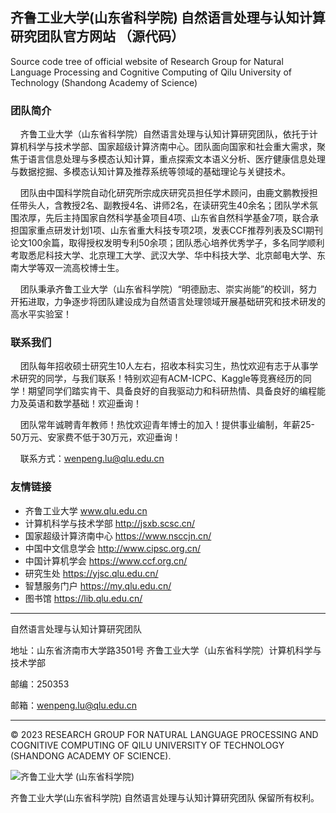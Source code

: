 ## 齐鲁工业大学(山东省科学院) 自然语言处理与认知计算研究团队官方网站 （源代码）

Source code tree of official website of Research Group for Natural Language Processing and Cognitive Computing of Qilu University of Technology (Shandong Academy of Science)

### 团队简介

&nbsp;&nbsp;&nbsp;&nbsp;齐鲁工业大学（山东省科学院）自然语言处理与认知计算研究团队，依托于计算机科学与技术学部、国家超级计算济南中心。团队面向国家和社会重大需求，聚焦于语言信息处理与多模态认知计算，重点探索文本语义分析、医疗健康信息处理与数据挖掘、多模态认知计算及推荐系统等领域的基础理论与关键技术。

&nbsp;&nbsp;&nbsp;&nbsp;团队由中国科学院自动化研究所宗成庆研究员担任学术顾问，由鹿文鹏教授担任带头人，含教授2名、副教授4名、讲师2名，在读研究生40余名；团队学术氛围浓厚，先后主持国家自然科学基金项目4项、山东省自然科学基金7项，联合承担国家重点研发计划1项、山东省重大科技专项2项，发表CCF推荐列表及SCI期刊论文100余篇，取得授权发明专利50余项；团队悉心培养优秀学子，多名同学顺利考取悉尼科技大学、北京理工大学、武汉大学、华中科技大学、北京邮电大学、东南大学等双一流高校博士生。

&nbsp;&nbsp;&nbsp;&nbsp;团队秉承齐鲁工业大学（山东省科学院）“明德励志、崇实尚能”的校训，努力开拓进取，力争逐步将团队建设成为自然语言处理领域开展基础研究和技术研发的高水平实验室！

### 联系我们

&nbsp;&nbsp;&nbsp;&nbsp;团队每年招收硕士研究生10人左右，招收本科实习生，热忱欢迎有志于从事学术研究的同学，与我们联系！特别欢迎有ACM-ICPC、Kaggle等竞赛经历的同学！期望同学们踏实肯干、具备良好的自我驱动力和科研热情、具备良好的编程能力及英语和数学基础！欢迎垂询！

&nbsp;&nbsp;&nbsp;&nbsp;团队常年诚聘青年教师！热忱欢迎青年博士的加入！提供事业编制，年薪25-50万元、安家费不低于30万元，欢迎垂询！

&nbsp;&nbsp;&nbsp;&nbsp;联系方式：wenpeng.lu@qlu.edu.cn

### 友情链接

- 齐鲁工业大学 www.qlu.edu.cn
- 计算机科学与技术学部 http://jsxb.scsc.cn/
- 国家超级计算济南中心 https://www.nsccjn.cn/
- 中国中文信息学会 http://www.cipsc.org.cn/
- 中国计算机学会 https://www.ccf.org.cn/
- 研究生处  https://yjsc.qlu.edu.cn/
- 智慧服务门户 https://my.qlu.edu.cn/
- 图书馆 https://lib.qlu.edu.cn/

-----

自然语言处理与认知计算研究团队

地址：山东省济南市大学路3501号 齐鲁工业大学（山东省科学院）计算机科学与技术学部  

邮编：250353

邮箱：wenpeng.lu@qlu.edu.cn

-----

&copy; 2023 RESEARCH GROUP FOR NATURAL LANGUAGE PROCESSING AND COGNITIVE COMPUTING OF QILU UNIVERSITY OF TECHNOLOGY (SHANDONG ACADEMY OF SCIENCE).

![齐鲁工业大学 (山东省科学院)](https://github.com/duyu09/QLU-NLP-Laboratory/assets/92843163/b2886e8b-c929-4b74-902f-d535d842807b)

齐鲁工业大学(山东省科学院) 自然语言处理与认知计算研究团队 保留所有权利。


